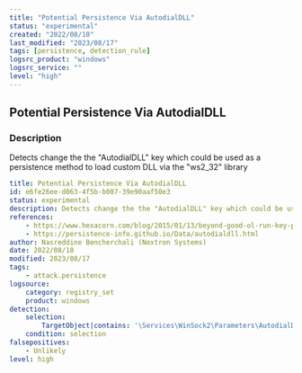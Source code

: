 ```yaml
---
title: "Potential Persistence Via AutodialDLL"
status: "experimental"
created: "2022/08/10"
last_modified: "2023/08/17"
tags: [persistence, detection_rule]
logsrc_product: "windows"
logsrc_service: ""
level: "high"
---
```


## Potential Persistence Via AutodialDLL

### Description

Detects change the the "AutodialDLL" key which could be used as a persistence method to load custom DLL via the "ws2_32" library

```yml
title: Potential Persistence Via AutodialDLL
id: e6fe26ee-d063-4f5b-b007-39e90aaf50e3
status: experimental
description: Detects change the the "AutodialDLL" key which could be used as a persistence method to load custom DLL via the "ws2_32" library
references:
    - https://www.hexacorn.com/blog/2015/01/13/beyond-good-ol-run-key-part-24/
    - https://persistence-info.github.io/Data/autodialdll.html
author: Nasreddine Bencherchali (Nextron Systems)
date: 2022/08/10
modified: 2023/08/17
tags:
    - attack.persistence
logsource:
    category: registry_set
    product: windows
detection:
    selection:
        TargetObject|contains: '\Services\WinSock2\Parameters\AutodialDLL'
    condition: selection
falsepositives:
    - Unlikely
level: high

```
